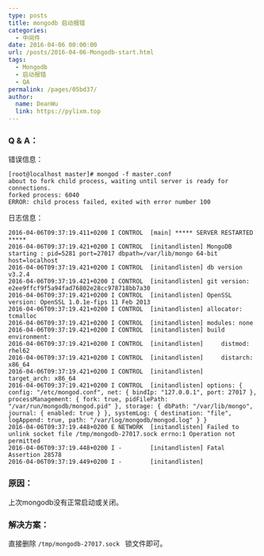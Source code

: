 ```yaml
---
type: posts
title: mongodb 启动报错
categories: 
  - 中间件
date: 2016-04-06 00:00:00
url: /posts/2016-04-06-Mongodb-start.html
tags: 
  - Mongodb
  - 启动报错
  - QA
permalink: /pages/05bd37/
author: 
  name: DeanWu
  link: https://pylixm.top
---
```



### Q & A：

错误信息：

    [root@localhost master]# mongod -f master.conf
    about to fork child process, waiting until server is ready for connections.
    forked process: 6040
    ERROR: child process failed, exited with error number 100
<!-- more -->
日志信息：

    2016-04-06T09:37:19.411+0200 I CONTROL  [main] ***** SERVER RESTARTED *****
    2016-04-06T09:37:19.421+0200 I CONTROL  [initandlisten] MongoDB starting : pid=5281 port=27017 dbpath=/var/lib/mongo 64-bit host=localhost
    2016-04-06T09:37:19.421+0200 I CONTROL  [initandlisten] db version v3.2.4
    2016-04-06T09:37:19.421+0200 I CONTROL  [initandlisten] git version: e2ee9ffcf9f5a94fad76802e28cc978718bb7a30
    2016-04-06T09:37:19.421+0200 I CONTROL  [initandlisten] OpenSSL version: OpenSSL 1.0.1e-fips 11 Feb 2013
    2016-04-06T09:37:19.421+0200 I CONTROL  [initandlisten] allocator: tcmalloc
    2016-04-06T09:37:19.421+0200 I CONTROL  [initandlisten] modules: none
    2016-04-06T09:37:19.421+0200 I CONTROL  [initandlisten] build environment:
    2016-04-06T09:37:19.421+0200 I CONTROL  [initandlisten]     distmod: rhel62
    2016-04-06T09:37:19.421+0200 I CONTROL  [initandlisten]     distarch: x86_64
    2016-04-06T09:37:19.421+0200 I CONTROL  [initandlisten]     target_arch: x86_64
    2016-04-06T09:37:19.421+0200 I CONTROL  [initandlisten] options: { config: "/etc/mongod.conf", net: { bindIp: "127.0.0.1", port: 27017 }, processManagement: { fork: true, pidFilePath: "/var/run/mongodb/mongod.pid" }, storage: { dbPath: "/var/lib/mongo", journal: { enabled: true } }, systemLog: { destination: "file", logAppend: true, path: "/var/log/mongodb/mongod.log" } }
    2016-04-06T09:37:19.448+0200 E NETWORK  [initandlisten] Failed to unlink socket file /tmp/mongodb-27017.sock errno:1 Operation not permitted
    2016-04-06T09:37:19.448+0200 I -        [initandlisten] Fatal Assertion 28578
    2016-04-06T09:37:19.449+0200 I -        [initandlisten]

### 原因：

上次mongodb没有正常启动或关闭。


### 解决方案：

直接删除 ``/tmp/mongodb-27017.sock `` 锁文件即可。
